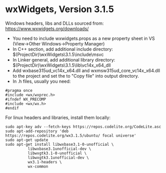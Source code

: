 # wxWidgets, Version 3.1.5

Windows headers, libs and DLLs sourced from:
https://www.wxwidgets.org/downloads/

* You need to include wxwidgets.props as a new property sheet in VS (View->Other Windows->Property Manager)
* In C++ section, add additional include directory: $(ProjectDir)\wxWidgets\3.1.5\include\msvc
* In Linker general, add additional library directory: $(ProjectDir)\wxWidgets\3.1.5\lib\vc14x_x64_dll
* Add wxbase315ud_vc14x_x64.dll and wxmsw315ud_core_vc14x_x64.dll to the project and set the to "Copy file" into output directory.
* In .h files, usually you need:
```
#pragma once
#include <wx/wxprec.h>
#ifndef WX_PRECOMP
#include <wx/wx.h>
#endif
```

For linux headers and libraries, install them locally:
```
sudo apt-key adv --fetch-keys https://repos.codelite.org/CodeLite.asc
sudo apt-add-repository 'deb https://repos.codelite.org/wx3.1.5/ubuntu/ focal universe'
sudo apt-get update
sudo apt-get install libwxbase3.1-0-unofficial \
          libwxbase3.1unofficial-dev \
          libwxgtk3.1-0-unofficial \
          libwxgtk3.1unofficial-dev \
          wx3.1-headers \
          wx-common
```
